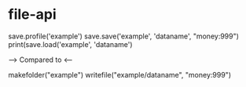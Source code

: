 # file-api
save.profile('example')
save.save('example', 'dataname', "money:999")
print(save.load('example', 'dataname')

--> Compared to <--

makefolder("example")
writefile("example/dataname", "money:999")
